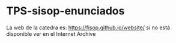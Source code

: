 # TPS-sisop-enunciados
La web de la catedra es: https://fisop.github.io/website/ si no está disponible ver en el Internet Archive
